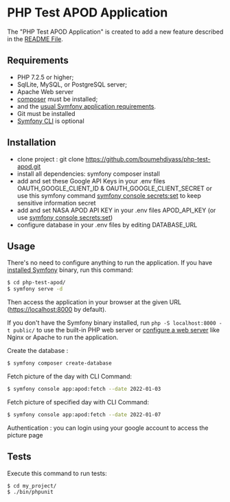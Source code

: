 PHP Test APOD Application
========================

The "PHP Test APOD Application" is created to add a new feature described in the [README File][1].

Requirements
------------

  * PHP 7.2.5 or higher;
  * SqlLite, MySQL, or PostgreSQL server;
  * Apache Web server
  * [composer][2] must be installed;
  * and the [usual Symfony application requirements][3].
  * Git must be installed
  * [Symfony CLI][4] is optional

Installation
------------
  * clone project : git clone https://github.com/boumehdiyass/php-test-apod.git
  * install all dependencies: symfony composer install
  * add and set these Google API Keys in your .env files OAUTH_GOOGLE_CLIENT_ID & OAUTH_GOOGLE_CLIENT_SECRET or use this symfony command [symfony console secrets:set][5] to keep sensitive information secret 
  * add and set NASA APOD API KEY in your .env files APOD_API_KEY (or use [symfony console secrets:set][5])
  * configure database in your .env files by editing DATABASE_URL

Usage
-----
There's no need to configure anything to run the application. If you have
[installed Symfony][4] binary, run this command:

```bash
$ cd php-test-apod/
$ symfony serve -d
```

Then access the application in your browser at the given URL (<https://localhost:8000> by default).

If you don't have the Symfony binary installed, run `php -S localhost:8000 -t public/`
to use the built-in PHP web server or [configure a web server][6] like Nginx or
Apache to run the application.

Create the database : 

```bash
$ symfony composer create-database
```

Fetch picture of the day with CLI Command: 

```bash
$ symfony console app:apod:fetch --date 2022-01-03
```

Fetch picture of specified day with CLI Command: 
```bash
$ symfony console app:apod:fetch --date 2022-01-07
```

Authentication :
you can login using your google account to access the picture page

Tests
-----

Execute this command to run tests:

```bash
$ cd my_project/
$ ./bin/phpunit
```

[1]: https://github.com/boumehdiyass/php-test-apod/blob/master/README.md
[2]: https://getcomposer.org/
[3]: https://symfony.com/doc/current/setup.html#technical-requirements
[4]: https://symfony.com/download
[5]: https://symfony.com/doc/current/configuration/secrets.html
[6]: https://symfony.com/doc/current/setup/web_server_configuration.html
